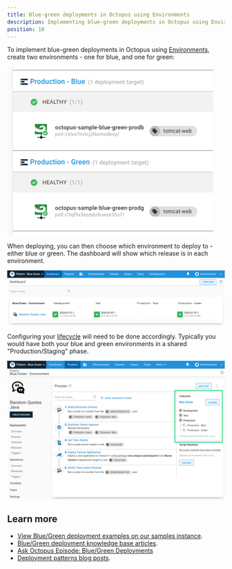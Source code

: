 ```yaml
---
title: Blue-green deployments in Octopus using Environments
description: Implementing blue-green deployments in Octopus using Environments.
position: 10
---
```


To implement blue-green deployments in Octopus using [Environments](/docs/infrastructure/environments/index.md), create two environments - one for blue, and one for green:

![](images/blue-green-create-envs.png "width=500")

When deploying, you can then choose which environment to deploy to - either blue or green. The dashboard will show which release is in each environment.

![](images/blue-green-dashboard.png "width=500")

Configuring your [lifecycle](/docs/releases/lifecycles/index.md) will need to be done accordingly. Typically you would have both your blue and green environments in a shared "Production/Staging" phase.

![](images/blue-green-lifecycle.png "width=500")

## Learn more

- [View Blue/Green deployment examples on our samples instance](https://g.octopushq.com/PatternBlueGreenSamplesSpace).
- [Blue/Green deployment knowledge base articles](https://g.octopushq.com/BlueGreenTaggedKBArticles).
- [Ask Octopus Episode: Blue/Green Deployments](https://www.youtube.com/watch?v=qFqoVwVzeo0)
- [Deployment patterns blog posts](https://octopus.com/blog/tag/Deployment%20Patterns).
